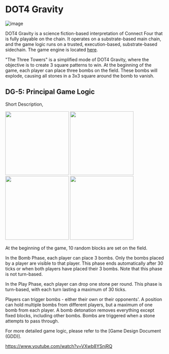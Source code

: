 # DOT4 Gravity

![image](https://github.com/ajuna-network/game-dot4-unity/assets/17710198/e9a88a3d-9632-4e86-8947-1d7fe1c8d1ba)

DOT4 Gravity is a science fiction-based interpretation of Connect Four that is fully playable on the chain. It operates on a substrate-based main chain, and the game logic runs on a trusted, execution-based, substrate-based sidechain. The game engine is located [here](https://github.com/ajuna-network/ajuna-games).

"The Three Towers" is a simplified mode of DOT4 Gravity, where the objective is to create 3 square patterns to win. At the beginning of the game, each player can place three bombs on the field. These bombs will explode, causing all stones in a 3x3 square around the bomb to vanish.

## DG-5: Principal Game Logic

Short Description, 

<p float="left">
  <img src="https://github.com/ajuna-network/game-dot4-unity/assets/17710198/5ab3f5b4-c2bb-486d-a79a-038f53f58652" width="200" />
  <img src="https://github.com/ajuna-network/game-dot4-unity/assets/17710198/e45b772d-e1f4-49de-8bf1-a6b1ec0f3778" width="200" /> 
  <img src="https://github.com/ajuna-network/game-dot4-unity/assets/17710198/47cbc958-beb6-4a9a-8ce1-09fd51fc5a7f" width="200" /> 
  <img src="https://github.com/ajuna-network/game-dot4-unity/assets/17710198/98bac77f-467e-4a8f-b15b-663d03a5e8af" width="200" />
</p>

At the beginning of the game, 10 random blocks are set on the field.

In the Bomb Phase, each player can place 3 bombs. Only the bombs placed by a player are visible to that player. This phase ends automatically after 30 ticks or when both players have placed their 3 bombs. Note that this phase is not turn-based.

In the Play Phase, each player can drop one stone per round. This phase is turn-based, with each turn lasting a maximum of 30 ticks.

Players can trigger bombs - either their own or their opponents'. A position can hold multiple bombs from different players, but a maximum of one bomb from each player. A bomb detonation removes everything except fixed blocks, including other bombs. Bombs are triggered when a stone attempts to pass through.

For more detailed game logic, please refer to the [Game Design Document (GDD)].

https://www.youtube.com/watch?v=VXwb8YSnjRQ
